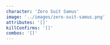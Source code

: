 ```yaml
---
character: 'Zero Suit Samus'
image: '../images/zero-suit-samus.png'
attributes: '[]'
killConfirms: '[]'
combos: '[]'
---
```

